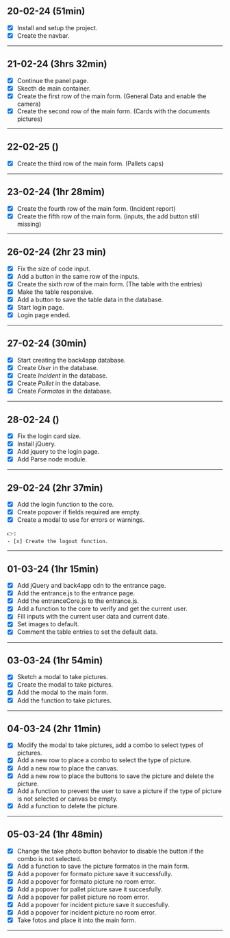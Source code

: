 ## 20-02-24 (51min)

- [x] Install and setup the project.
- [x] Create the navbar.

---

## 21-02-24 (3hrs 32min)

- [x] Continue the panel page.
- [x] Skecth de main container.
- [x] Create the first row of the main form. (General Data and enable the camera)
- [x] Create the second row of the main form. (Cards with the documents pictures)

---

## 22-02-25 ()

- [x] Create the third row of the main form. (Pallets caps)

---

## 23-02-24 (1hr 28mim)

- [x] Create the fourth row of the main form. (Incident report)
- [x] Create the fifth row of the main form. (inputs, the add button still missing)

---

## 26-02-24 (2hr 23 min)

- [x] Fix the size of code input.
- [x] Add a button in the same row of the inputs.
- [x] Create the sixth row of the main form. (The table with the entries)
- [x] Make the table responsive.
- [x] Add a button to save the table data in the database.
- [x] Start login page.
- [x] Login page ended.

---

## 27-02-24 (30min)

- [x] Start creating the back4app database.
- [x] Create _User_ in the database.
- [x] Create _Incident_ in the database.
- [x] Create _Pallet_ in the database.
- [x] Create _Formatos_ in the database.

---

## 28-02-24 ()

- [x] Fix the login card size.
- [x] Install jQuery.
- [x] Add jquery to the login page.
- [x] Add Parse node module.

---

## 29-02-24 (2hr 37min)

- [x] Add the login function to the core.
- [x] Create popover if fields required are empty.
- [x] Create a modal to use for errors or warnings.

```
👉:
- [x] Create the logout function.
```

---

## 01-03-24 (1hr 15min)

- [x] Add jQuery and back4app cdn to the entrance page.
- [x] Add the entrance.js to the entrance page.
- [x] Add the entranceCore.js to the entrance.js.
- [x] Add a function to the core to verify and get the current user.
- [x] Fill inputs with the current user data and current date.
- [x] Set images to default.
- [x] Comment the table entries to set the default data.

---

## 03-03-24 (1hr 54min)

- [x] Sketch a modal to take pictures.
- [x] Create the modal to take pictures.
- [x] Add the modal to the main form.
- [x] Add the function to take pictures.

---

## 04-03-24 (2hr 11min)

- [x] Modify the modal to take pictures, add a combo to select types of pictures.
- [x] Add a new row to place a combo to select the type of picture.
- [x] Add a new row to place the canvas.
- [x] Add a new row to place the buttons to save the picture and delete the picture.
- [x] Add a function to prevent the user to save a picture if the type of picture is not selected or canvas be empty.
- [x] Add a function to delete the picture.

---

## 05-03-24 (1hr 48min)

- [x] Change the take photo button behavior to disable the button if the combo is not selected.
- [x] Add a function to save the picture formatos in the main form.
- [x] Add a popover for formato picture save it successfully.
- [x] Add a popover for formato picture no room error.
- [x] Add a popover for pallet picture save it succesfully.
- [x] Add a popover for pallet picture no room error.
- [x] Add a popover for incident picture save it succesfully.
- [x] Add a popover for incident picture no room error.
- [x] Take fotos and place it into the main form.

---
